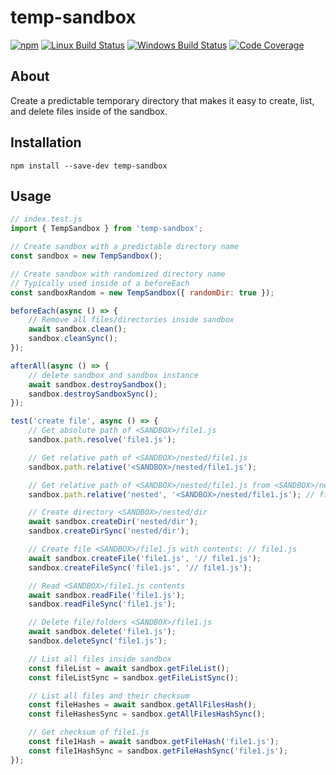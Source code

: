 # temp-sandbox

[![npm](https://img.shields.io/npm/v/temp-sandbox.svg?label=npm%20version)](https://www.npmjs.com/package/temp-sandbox)
[![Linux Build Status](https://img.shields.io/circleci/project/github/chrisblossom/temp-sandbox/master.svg?label=linux%20build)](https://circleci.com/gh/chrisblossom/temp-sandbox/tree/master)
[![Windows Build Status](https://img.shields.io/appveyor/ci/chrisblossom/temp-sandbox/master.svg?label=windows%20build)](https://ci.appveyor.com/project/chrisblossom/temp-sandbox/branch/master)
[![Code Coverage](https://img.shields.io/codecov/c/github/chrisblossom/temp-sandbox/master.svg)](https://codecov.io/gh/chrisblossom/temp-sandbox/branch/master)

## About

Create a predictable temporary directory that makes it easy to create, list, and delete files inside of the sandbox.

## Installation

`npm install --save-dev temp-sandbox`

## Usage

```js
// index.test.js
import { TempSandbox } from 'temp-sandbox';

// Create sandbox with a predictable directory name
const sandbox = new TempSandbox();

// Create sandbox with randomized directory name
// Typically used inside of a beforeEach
const sandboxRandom = new TempSandbox({ randomDir: true });

beforeEach(async () => {
    // Remove all files/directories inside sandbox
    await sandbox.clean();
    sandbox.cleanSync();
});

afterAll(async () => {
    // delete sandbox and sandbox instance
    await sandbox.destroySandbox();
    sandbox.destroySandboxSync();
});

test('create file', async () => {
    // Get absolute path of <SANDBOX>/file1.js
    sandbox.path.resolve('file1.js');

    // Get relative path of <SANDBOX>/nested/file1.js
    sandbox.path.relative('<SANDBOX>/nested/file1.js');

    // Get relative path of <SANDBOX>/nested/file1.js from <SANDBOX>/nested directory
    sandbox.path.relative('nested', '<SANDBOX>/nested/file1.js'); // file1.js

    // Create directory <SANDBOX>/nested/dir
    await sandbox.createDir('nested/dir');
    sandbox.createDirSync('nested/dir');

    // Create file <SANDBOX>/file1.js with contents: // file1.js
    await sandbox.createFile('file1.js', '// file1.js');
    sandbox.createFileSync('file1.js', '// file1.js');

    // Read <SANDBOX>/file1.js contents
    await sandbox.readFile('file1.js');
    sandbox.readFileSync('file1.js');

    // Delete file/folders <SANDBOX>/file1.js
    await sandbox.delete('file1.js');
    sandbox.deleteSync('file1.js');

    // List all files inside sandbox
    const fileList = await sandbox.getFileList();
    const fileListSync = sandbox.getFileListSync();

    // List all files and their checksum
    const fileHashes = await sandbox.getAllFilesHash();
    const fileHashesSync = sandbox.getAllFilesHashSync();

    // Get checksum of file1.js
    const file1Hash = await sandbox.getFileHash('file1.js');
    const file1HashSync = sandbox.getFileHashSync('file1.js');
});
```

